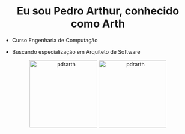 <h1 align="center">Eu sou Pedro Arthur, conhecido como Arth</h1>

-  Curso Engenharia de Computação

- Buscando especialização em Arquiteto de Software
 <div align="center">
<img height="180em" src="https://github-readme-stats.vercel.app/api/top-langs?username=pdrarth&show_icons=true&locale=en&layout=compact" alt="pdrarth" />
<img height="180em" src="https://github-readme-stats.vercel.app/api?username=pdrarth&show_icons=true&locale=en" alt="pdrarth" />
</div>
